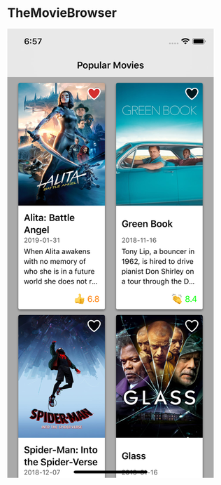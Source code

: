 # TheMovieBrowser

![Screenshot](https://github.com/alingorgan/TheMovieBrowser/blob/master/screenshot.png)
